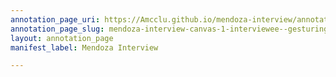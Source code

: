 ```yaml
---
annotation_page_uri: https://Amcclu.github.io/mendoza-interview/annotations/mendoza-interview-canvas-1-interviewee--gesturing--contextualizing--body-language--eye-contact-.json
annotation_page_slug: mendoza-interview-canvas-1-interviewee--gesturing--contextualizing--body-language--eye-contact-
layout: annotation_page
manifest_label: Mendoza Interview

---
```

